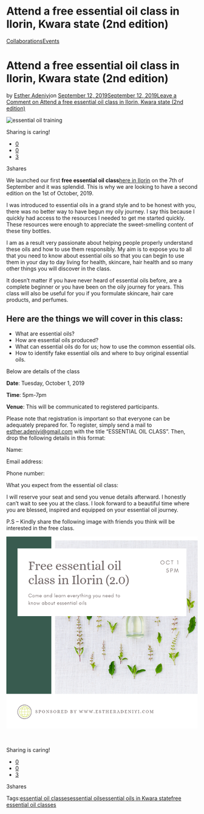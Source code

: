# Attend a free essential oil class in Ilorin, Kwara state (2nd edition)

[Collaborations](https://estheradeniyi.com/category/collaborations/)[Events](https://estheradeniyi.com/category/events/)
# Attend a free essential oil class in Ilorin, Kwara state (2nd edition)

by [Esther Adeniyi](https://estheradeniyi.com/author/esther-adeniyi/)on [September 12, 2019September 12, 2019](https://estheradeniyi.com/attend-a-free-essential-oil-class-in-ilorin-kwara-state-2nd-edition/)[Leave a Comment on Attend a free essential oil class in Ilorin, Kwara state (2nd edition)](https://estheradeniyi.com/attend-a-free-essential-oil-class-in-ilorin-kwara-state-2nd-edition/#respond)

![essential oil training](https://estheradeniyi.com/wp-content/uploads/2019/09/20190725_085624-925x540.jpg)

Sharing is caring!

- [0](https://www.facebook.com/sharer/sharer.php?u=https%3A%2F%2Festheradeniyi.com%2Fattend-a-free-essential-oil-class-in-ilorin-kwara-state-2nd-edition%2F&amp;t=Attend%20a%20free%20essential%20oil%20class%20in%20Ilorin%2C%20Kwara%20state%20%282nd%20edition%29)
- [0](https://twitter.com/intent/tweet?text=Attend%20a%20free%20essential%20oil%20class%20in%20Ilorin%2C%20Kwara%20state%20%282nd%20edition%29&amp;url=https%3A%2F%2Festheradeniyi.com%2Fattend-a-free-essential-oil-class-in-ilorin-kwara-state-2nd-edition%2F)
- [3](#)

3shares

We launched our first **free essential oil class**[here in Ilorin](https://estheradeniyi.com/free-essential-oil-classes-in-ilorin/) on the 7th of September and it was splendid. This is why we are looking to have a second edition on the 1st of October, 2019.&#xA0;

I was introduced to essential oils in a grand style and to be honest with you, there was no better way to have begun my oily journey. I say this because I quickly had access to the resources I needed to get me started quickly. These resources were enough to appreciate the sweet-smelling content of these tiny bottles.&#xA0;

I am as a result very passionate about helping people properly understand these oils and how to use them responsibly. My aim is to expose you to all that you need to know about essential oils so that you can begin to use them in your day to day living for health, skincare, hair health and so many other things you will discover in the class.&#xA0;

It doesn&#x2019;t matter if you have never heard of essential oils before, are a complete beginner or you have been on the oily journey for years. This class will also be useful for you if you formulate skincare, hair care products, and perfumes.&#xA0;

## Here are the things we will cover in this class:

- What are essential oils?
- How are essential oils produced?
- What can essential oils do for us; how to use the common essential oils.
- How to identify fake essential oils and where to buy original essential oils.

Below are details of the class

**Date**: Tuesday, October 1, 2019

**Time**: 5pm-7pm

**Venue**: This will be communicated to registered participants.&#xA0;

Please note that registration is important so that everyone can be adequately prepared for. To register, simply send a mail to esther.adeniyi@gmail.com with the title &#x201C;ESSENTIAL OIL CLASS&#x201D;. Then, drop the following details in this format:

Name:

Email address:

Phone number:

What you expect from the essential oil class:

I will reserve your seat and send you venue details afterward. I honestly can&#x2019;t wait to see you at the class. I look forward to a beautiful time where you are blessed, inspired and equipped on your essential oil journey.&#xA0;

P.S &#x2013; Kindly share the following image with friends you think will be interested in the free class.

![free essential oil class, free essential oil class in Ilorin, free essential oil class in Nigeria, essential oil trainings, Esther Adeniyi](images\Free-essential-oil-class-in-Ilorin.png)

&#xA0;

Sharing is caring!

- [0](https://www.facebook.com/sharer/sharer.php?u=https%3A%2F%2Festheradeniyi.com%2Fattend-a-free-essential-oil-class-in-ilorin-kwara-state-2nd-edition%2F&amp;t=Attend%20a%20free%20essential%20oil%20class%20in%20Ilorin%2C%20Kwara%20state%20%282nd%20edition%29)
- [0](https://twitter.com/intent/tweet?text=Attend%20a%20free%20essential%20oil%20class%20in%20Ilorin%2C%20Kwara%20state%20%282nd%20edition%29&amp;url=https%3A%2F%2Festheradeniyi.com%2Fattend-a-free-essential-oil-class-in-ilorin-kwara-state-2nd-edition%2F)
- [3](#)

3shares

Tags:[essential oil classes](https://estheradeniyi.com/tag/essential-oil-classes/)[essential oils](https://estheradeniyi.com/tag/essential-oils/)[essential oils in Kwara state](https://estheradeniyi.com/tag/essential-oils-in-kwara-state/)[free essential oil classes](https://estheradeniyi.com/tag/free-essential-oil-classes/)